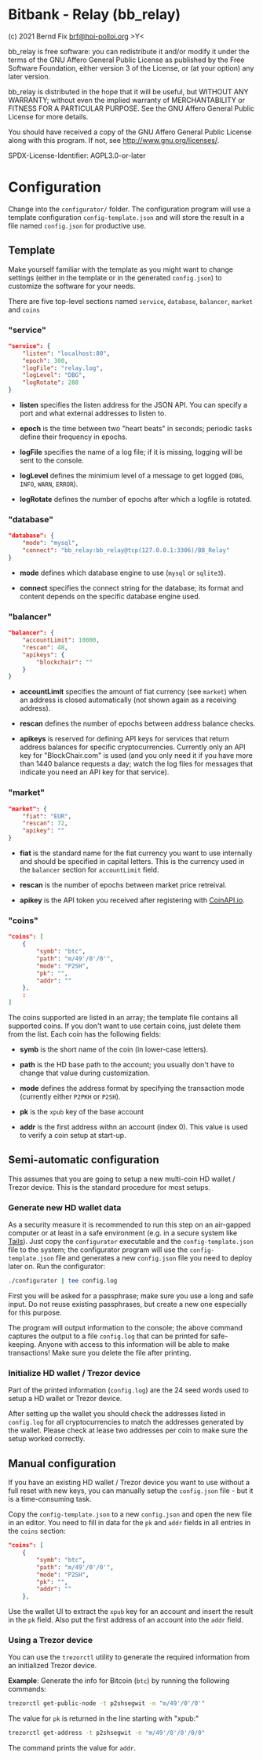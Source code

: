 # Bitbank - Relay (bb_relay)

(c) 2021 Bernd Fix <brf@hoi-polloi.org>   >Y<

bb_relay is free software: you can redistribute it and/or modify it
under the terms of the GNU Affero General Public License as published
by the Free Software Foundation, either version 3 of the License,
or (at your option) any later version.

bb_relay is distributed in the hope that it will be useful, but
WITHOUT ANY WARRANTY; without even the implied warranty of
MERCHANTABILITY or FITNESS FOR A PARTICULAR PURPOSE.  See the GNU
Affero General Public License for more details.

You should have received a copy of the GNU Affero General Public License
along with this program.  If not, see <http://www.gnu.org/licenses/>.

SPDX-License-Identifier: AGPL3.0-or-later

# Configuration

Change into the `configurator/` folder. The configuration program will use
a template configuration `config-template.json` and will store the result in a
file named `config.json` for productive use.

## Template

Make yourself familiar with the template as you might want to change settings
(either in the template or in the generated `config.json`) to customize the
software for your needs.

There are five top-level sections named `service`, `database`, `balancer`,
`market` and `coins`

### "service"

```json
"service": {
    "listen": "localhost:80",
    "epoch": 300,
    "logFile": "relay.log",
    "logLevel": "DBG",
    "logRotate": 288
}
```

* **listen** specifies the listen address for the JSON API. You can specify a
port and what external addresses to listen to.

* **epoch** is the time between two "heart beats" in seconds; periodic tasks
define their frequency in epochs.

* **logFile** specifies the name of a log file; if it is missing, logging will
be sent to the console.

* **logLevel** defines the minimium level of a message to get logged (`DBG`,
`INFO`, `WARN`, `ERROR`).

* **logRotate** defines the number of epochs after which a logfile is rotated.

### "database"

```json
"database": {
    "mode": "mysql",
    "connect": "bb_relay:bb_relay@tcp(127.0.0.1:3306)/BB_Relay"
}
```

* **mode** defines which database engine to use (`mysql` or `sqlite3`).

* **connect** specifies the connect string for the database; its format and
content depends on the specific database engine used.

### "balancer"

```json
"balancer": {
    "accountLimit": 10000,
    "rescan": 48,
    "apikeys": {
        "blockchair": ""
    }
}
```

* **accountLimit** specifies the amount of fiat currency (see `market`) when
an address is closed automatically (not shown again as a receiving address).

* **rescan** defines the number of epochs between address balance checks.

* **apikeys** is reserved for defining API keys for services that return
address balances for specific cryptocurrencies. Currently only an API key
for "BlockChair.com" is used (and you only need it if you have more than
1440 balance requests a day; watch the log files for messages that indicate
you need an API key for that service).

### "market"

```json
"market": {
    "fiat": "EUR",
    "rescan": 72,
    "apikey": ""
}
```

* **fiat** is the standard name for the fiat currency you want to use
internally and should be specified in capital letters. This is the currency
used in the `balancer` section for `accountLimit` field.

* **rescan** is the number of epochs between market price retreival.

* **apikey** is the API token you received after registering with
[CoinAPI.io](https://coinapi.io).

### "coins"

```json
"coins": [
    {
        "symb": "btc",
        "path": "m/49'/0'/0'",
        "mode": "P2SH",
        "pk": "",
        "addr": ""
    },
    :
]
```

The coins supported are listed in an array; the template file contains all
supported coins. If you don't want to use certain coins, just delete them
from the list. Each coin has the following fields:

* **symb** is the short name of the coin (in lower-case letters).

* **path** is the HD base path to the account; you usually don't have to
change that value during customization.

* **mode** defines the address format by specifying the transaction mode
(currently either `P2PKH` or `P2SH`).

* **pk** is the `xpub` key of the base account

* **addr** is the first address withn an account (index 0). This value is used
to verify a coin setup at start-up.

## Semi-automatic configuration

This assumes that you are going to setup a new multi-coin HD wallet / Trezor
device. This is the standard procedure for most setups.

### Generate new HD wallet data

As a security measure it is recommended to run this step on an air-gapped
computer or at least in a safe environment (e.g. in a secure system like
[Tails](https://tails.boum.org)). Just copy the `configurator` executable
and the `config-template.json` file to the system; the configurator program
will use the `config-template.json` file and generates a new `config.json`
file you need to deploy later on. Run the configurator:

```bash
./configurator | tee config.log
```

First you will be asked for a passphrase; make sure you use a long and safe
input. Do not reuse existing passphrases, but create a new one especially
for this purpose.

The program will output information to the console; the above command captures
the output to a file `config.log` that can be printed for safe-keeping. Anyone
with access to this information will be able to make transactions! Make sure
you delete the file after printing.

### Initialize HD wallet / Trezor device

Part of the printed information (`config.log`) are the 24 seed words used to
setup a HD wallet or Trezor device.

After setting up the wallet you should check the addresses listed in
`config.log` for all cryptocurrencies to match the addresses generated by the
wallet. Please check at lease two addresses per coin to make sure the setup
worked correctly.

## Manual configuration

If you have an existing HD wallet / Trezor device you want to use without a
full reset with new keys, you can manually setup the `config.json` file - but
it is a time-consuming task.

Copy the `config-template.json` to a new `config.json` and open the new file
in an editor. You need to fill in data for the `pk` and `addr` fields in all
entries in the `coins` section:

```json
"coins": [
    {
        "symb": "btc",
        "path": "m/49'/0'/0'",
        "mode": "P2SH",
        "pk": "",
        "addr": ""
    },

```

Use the wallet UI to extract the `xpub` key for an account and insert the
result in the `pk` field. Also put the first address of an account into
the `addr` field.

### Using a Trezor device

You can use the `trezorctl` utility to generate the required information
from an initialized Trezor device.

**Example**: Generate the info for Bitcoin (`btc`) by running the
following commands:

```bash
trezorctl get-public-node -t p2shsegwit -n "m/49'/0'/0'"
```

The value for `pk` is returned in the line starting with "xpub:"

```bash
trezorctl get-address -t p2shsegwit -n "m/49'/0'/0'/0/0"
```

The command prints the value for `addr`.
